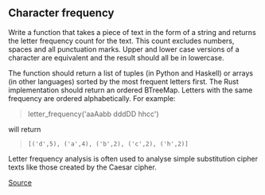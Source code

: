 ## Character frequency

Write a function that takes a piece of text in the form of a string and returns the letter frequency count for the text. This count excludes numbers, spaces and all punctuation marks. Upper and lower case versions of a character are equivalent and the result should all be in lowercase.

The function should return a list of tuples (in Python and Haskell) or arrays (in other languages) sorted by the most frequent letters first. The Rust implementation should return an ordered BTreeMap. Letters with the same frequency are ordered alphabetically. For example:

> letter_frequency('aaAabb dddDD hhcc')

will return

> `[('d',5), ('a',4), ('b',2), ('c',2), ('h',2)]`

Letter frequency analysis is often used to analyse simple substitution cipher texts like those created by the Caesar cipher.

[Source](https://www.codewars.com/kata/53e895e28f9e66a56900011a/train/python)